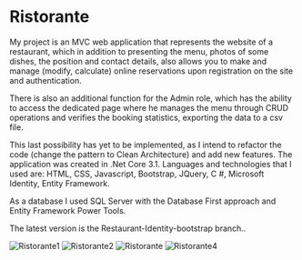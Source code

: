 # Ristorante
My project is an MVC web application that represents the website of a restaurant, which in addition to presenting the menu, photos of some dishes, the position and contact details, also allows you to make and manage (modify, calculate) online reservations upon registration on the site and authentication.

There is also an additional function for the Admin role, which has the ability to access the dedicated page where he manages the menu through CRUD operations and verifies  the booking statistics, exporting the data to a csv file.

This last possibility has yet to be implemented, as I intend to refactor the code (change the pattern to Clean Architecture) and add new features. The application was created in .Net Core 3.1. Languages and technologies that I used are: HTML, CSS, Javascript, Bootstrap, JQuery, C #, Microsoft Identity, Entity Framework.

As a database I used SQL Server with the Database First approach and Entity Framework Power Tools.

The latest version is the Restaurant-Identity-bootstrap branch..

![Ristorante1](https://user-images.githubusercontent.com/75903557/134161289-a99d5915-7ab8-4f5f-80ed-be3b72f4750c.jpg)
![Ristorante2](https://user-images.githubusercontent.com/75903557/134162154-eba8631b-62d4-4ecd-93fb-d47e47080e74.jpg)
![Ristorante ](https://user-images.githubusercontent.com/75903557/134162574-41e9da4f-2297-49d9-8f4d-ea8538337d51.jpg)
![Ristorante4](https://user-images.githubusercontent.com/75903557/134162864-a15d48c5-9615-4d15-acc3-7fd531f1bd39.jpg)

